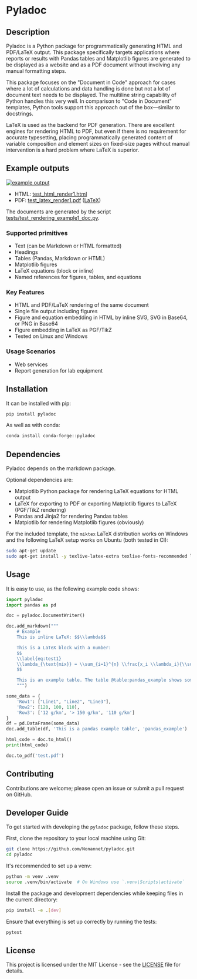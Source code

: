 # Pyladoc

## Description
Pyladoc is a Python package for programmatically generating HTML and
PDF/LaTeX output. This package specifically targets applications where reports
or results with Pandas tables and Matplotlib figures are generated 
to be displayed as a website and as a PDF document without involving any manual
formatting steps.

This package focuses on the "Document in Code" approach for cases
where a lot of calculations and data handling is done but not a lot of
document text needs to be displayed. The multiline string capability of Python
handles this very well. In comparison to "Code in Document" templates,
Python tools support this approach out of the box—similar to docstrings.

LaTeX is used as the backend for PDF generation. There are excellent engines for
rendering HTML to PDF, but even if there is no requirement for
accurate typesetting, placing programmatically generated content of variable
composition and element sizes on fixed-size pages without manual intervention
is a hard problem where LaTeX is superior.

## Example outputs

[![example output](media/output_example.png)](https://nonannet.github.io/pyladoc/files/test_latex_render1.pdf)

- HTML: [test_html_render1.html](https://nonannet.github.io/pyladoc/files/test_html_render1.html)
- PDF: [test_latex_render1.pdf](https://nonannet.github.io/pyladoc/files/test_latex_render1.pdf) ([LaTeX](https://nonannet.github.io/pyladoc/files/test_html_render1.tex))

The documents are generated by the script [tests/test_rendering_example1_doc.py](tests/test_rendering_example1_doc.py).

### Supported primitives
- Text (can be Markdown or HTML formatted)
- Headings
- Tables (Pandas, Markdown or HTML)
- Matplotlib figures
- LaTeX equations (block or inline)
- Named references for figures, tables, and equations

### Key Features
- HTML and PDF/LaTeX rendering of the same document
- Single file output including figures
- Figure and equation embedding in HTML by inline SVG, SVG in Base64, or PNG in Base64
- Figure embedding in LaTeX as PGF/TikZ
- Tested on Linux and Windows

### Usage Scenarios
- Web services
- Report generation for lab equipment

## Installation
It can be installed with pip:

```bash
pip install pyladoc
```

As well as with conda:
```bash
conda install conda-forge::pyladoc
```

## Dependencies
Pyladoc depends on the markdown package.

Optional dependencies are:
- Matplotlib Python package for rendering LaTeX equations for HTML output
- LaTeX for exporting to PDF or exporting Matplotlib figures to LaTeX (PGF/TikZ rendering)
- Pandas and Jinja2 for rendering Pandas tables
- Matplotlib for rendering Matplotlib figures (obviously)

For the included template, the `miktex` LaTeX distribution works on Windows
and the following LaTeX setup works on Ubuntu (both tested in CI):

```bash
sudo apt-get update
sudo apt-get install -y texlive-latex-extra texlive-fonts-recommended lmodern texlive-xetex texlive-science
```

## Usage
It is easy to use, as the following example code shows:

```python
import pyladoc
import pandas as pd

doc = pyladoc.DocumentWriter()

doc.add_markdown("""
    # Example
    This is inline LaTeX: $$\\lambda$$

    This is a LaTeX block with a number:
    $$
    \\label{eq:test1}
    \\lambda_{\text{mix}} = \\sum_{i=1}^{n} \\frac{x_i \\lambda_i}{\\sum_{j=1}^{n} x_j \\Phi_{ij}}
    $$

    This is an example table. The table @table:pandas_example shows some random data.
    """)

some_data = {
    'Row1': ["Line1", "Line2", "Line3"],
    'Row2': [120, 100, 110],
    'Row3': ['12 g/km', '> 150 g/km', '110 g/km']
}
df = pd.DataFrame(some_data)
doc.add_table(df, 'This is a pandas example table', 'pandas_example')

html_code = doc.to_html()
print(html_code)

doc.to_pdf('test.pdf')
```

## Contributing
Contributions are welcome; please open an issue or submit a pull request on GitHub.

## Developer Guide
To get started with developing the `pyladoc` package, follow these steps.

First, clone the repository to your local machine using Git:

```bash
git clone https://github.com/Nonannet/pyladoc.git
cd pyladoc
```

It's recommended to set up a venv:

```bash
python -m venv .venv
source .venv/bin/activate  # On Windows use `.venv\Scripts\activate`
```

Install the package and development dependencies while keeping files in the
current directory:

```bash
pip install -e .[dev]
```

Ensure that everything is set up correctly by running the tests:

```bash
pytest
```

## License
This project is licensed under the MIT License - see the [LICENSE](LICENSE) file for details.